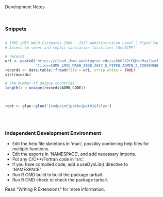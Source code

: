 <br>

Development Notes

<br>

### Snippets

```R

# IHME LMIC WASH Estimates 2000 - 2017 Administration Level 2 Piped Sanitation Y2020M06D02
# Access to sewer and septic sanitation facilities [GeoTIFF]

# records
url <- paste0('https://cloud.ihme.washington.edu/s/bkH2X2tFQMejMxy?path=%2FData%20%5BCSV%5D%2FAdmin%202&',
              'files=IHME_LMIC_WASH_2000_2017_S_PIPED_ADMIN_2_Y2020M06D02.zip')
records <- data.table::fread(file = uri, strip.white = TRUE)
str(records)

# The number of unique countries
length(x = unique(records$ADM0_CODE))
```

<br>

```R
root <- glue::glue('{endpoint}path={path}&files')
```

<br>
<br>

### Independent Development Environment

* Edit the help file skeletons in 'man', possibly combining help files
  for multiple functions.
* Edit the exports in 'NAMESPACE', and add necessary imports.
* Put any C/C++/Fortran code in 'src'.
* If you have compiled code, add a useDynLib() directive to
  'NAMESPACE'.
* Run R CMD build to build the package tarball.
* Run R CMD check to check the package tarball.

Read "Writing R Extensions" for more information.

<br>
<br>

<br>
<br>

<br>
<br>

<br>
<br>
